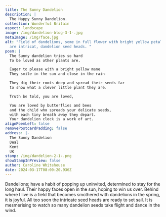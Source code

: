 ```yaml
---
title: The Sunny Dandelion
description: |
  The Happy Sunny Dandelion.
collection: Wonderful Britain
aspect: landscape
image: /img/dandelion-blog-3-1-.jpg
metaImage: /img/face.jpg
alt: "Field of dandelions, some in full flower with bright yellow petals, others
  are intricat, dandelion seed heads. "
poem: |
  The Sunny dandelion tries so hard
  To be loved as other plants are.

  Eager to please with a bright yellow mane
  They smile in the sun and close in the rain

  They dig their roots deep and spread their seeds far
  to show what a clever little plant they are.

  Truth be told, you are loved,

  You are loved by butterflies and bees
  and the child who spreads your delicate seeds, 
  with each tiny breath away they depart.
  Your dandelion clock is a work of art.
alignPoemLeft: false
removePostcardPadding: false
address: |-
  The Sunny Dandelion
  Deal
  Kent
  UK
stamp: /img/dandelion-2-1-.png
showStampInPreview: false
author: Caroline Whitehouse
date: 2024-03-17T08:00:20.936Z
---
```

Dandelions; have a habit of popping up uninvited, determined to stay for the long haul. Their happy faces open in the sun, hoping to win us over. Behind where I live is a field that becomes smothered with dandelions in the spring, it is joyful. All too soon the intricate seed heads are ready to set sail. It is mesmerising to watch so many dandelion seeds take flight and dance in the wind.